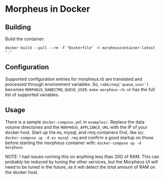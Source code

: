 # Morpheus in Docker

## Building

Build the container:

`docker build --pull --rm -f "Dockerfile" -t morpheuscontainer:latest "."`

## Configuration

Supported configuration entries for morpheus.rb are translated and processed through environment variables.  So, `rabbitmq['queue_user']` becomes `MORPHEUS_RABBITMQ_QUEUE_USER`.  `make-morpheus-rb.sh` has the full list of supported variables.

## Usage

There is a sample `docker-compose.yml` in `examples/`.  Replace the data volume directories and the `MORPHEUS_APPLIANCE_URL` with the IP of your docker host.  Start up the es, mysql, and rmq containers first, like so: `docker-compose up -d es mysql rmq` and confirm a good startup on those before starting the morpheus container with: `docker-compose up -d morpheus`

NOTE: I had issues running this on anything less than 20G of RAM.  This can probably be reduced by tuning the other services, but the Morpheus UI will need to be tuned in the future, as it will detect the total amount of RAM on the docker host.